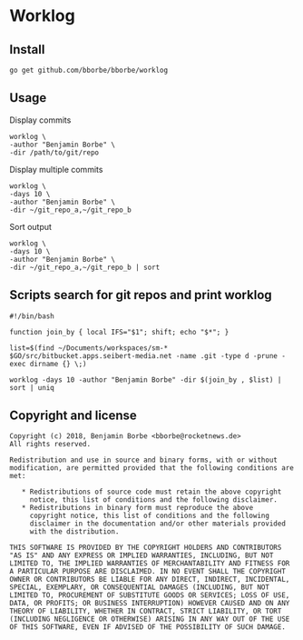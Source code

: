 # Worklog

## Install

`go get github.com/bborbe/bborbe/worklog`

## Usage

Display commits

```
worklog \
-author "Benjamin Borbe" \
-dir /path/to/git/repo
```

Display multiple commits

```
worklog \
-days 10 \
-author "Benjamin Borbe" \
-dir ~/git_repo_a,~/git_repo_b
```

Sort output

```
worklog \
-days 10 \
-author "Benjamin Borbe" \
-dir ~/git_repo_a,~/git_repo_b | sort
```

## Scripts search for git repos and print worklog

```
#!/bin/bash

function join_by { local IFS="$1"; shift; echo "$*"; }

list=$(find ~/Documents/workspaces/sm-* $GO/src/bitbucket.apps.seibert-media.net -name .git -type d -prune -exec dirname {} \;)

worklog -days 10 -author "Benjamin Borbe" -dir $(join_by , $list) | sort | uniq
```


## Copyright and license

    Copyright (c) 2018, Benjamin Borbe <bborbe@rocketnews.de>
    All rights reserved.
    
    Redistribution and use in source and binary forms, with or without
    modification, are permitted provided that the following conditions are
    met:
    
       * Redistributions of source code must retain the above copyright
         notice, this list of conditions and the following disclaimer.
       * Redistributions in binary form must reproduce the above
         copyright notice, this list of conditions and the following
         disclaimer in the documentation and/or other materials provided
         with the distribution.

    THIS SOFTWARE IS PROVIDED BY THE COPYRIGHT HOLDERS AND CONTRIBUTORS
    "AS IS" AND ANY EXPRESS OR IMPLIED WARRANTIES, INCLUDING, BUT NOT
    LIMITED TO, THE IMPLIED WARRANTIES OF MERCHANTABILITY AND FITNESS FOR
    A PARTICULAR PURPOSE ARE DISCLAIMED. IN NO EVENT SHALL THE COPYRIGHT
    OWNER OR CONTRIBUTORS BE LIABLE FOR ANY DIRECT, INDIRECT, INCIDENTAL,
    SPECIAL, EXEMPLARY, OR CONSEQUENTIAL DAMAGES (INCLUDING, BUT NOT
    LIMITED TO, PROCUREMENT OF SUBSTITUTE GOODS OR SERVICES; LOSS OF USE,
    DATA, OR PROFITS; OR BUSINESS INTERRUPTION) HOWEVER CAUSED AND ON ANY
    THEORY OF LIABILITY, WHETHER IN CONTRACT, STRICT LIABILITY, OR TORT
    (INCLUDING NEGLIGENCE OR OTHERWISE) ARISING IN ANY WAY OUT OF THE USE
    OF THIS SOFTWARE, EVEN IF ADVISED OF THE POSSIBILITY OF SUCH DAMAGE.
